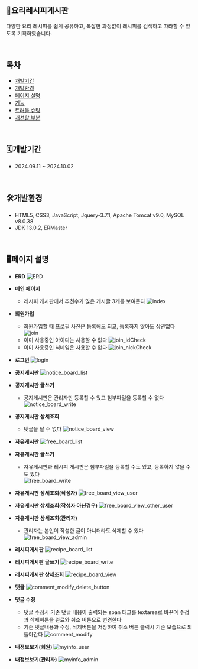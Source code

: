📖요리레시피게시판
-
다양한 요리 레시피를 쉽게 공유하고, 복잡한 과정없이 레시피를 검색하고 따라할 수 있도록 기획하였습니다.

<br>

## 목차
  - [개발기간](#개발기간)
  - [개발환경](#개발환경)
  - [페이지 설명](#페이지-설명)
  - [기능](#기능)
  - [트러블 슈팅](#트러블-슈팅)
  - [개선할 부분](#개선할-부분)

<br>

🗓️개발기간 
-
  + 2024.09.11 ~ 2024.10.02

    
<br>


🛠개발환경
-
  + HTML5, CSS3, JavaScript, Jquery-3.7.1, Apache Tomcat v9.0, MySQL v8.0.38
  + JDK 13.0.2, ERMaster


<br>

🖥페이지 설명
-
 - **ERD**
 ![ERD](https://github.com/iseuljang/cook/blob/main/%EC%B5%9C%EC%A2%85.jpg)

 - **메인 페이지**
   - 레시피 게시판에서 추천수가 많은 게시글 3개를 보여준다
 ![index](https://github.com/iseuljang/cook/blob/main/screen/index.jpg)

 - **회원가입**
   - 회원가입할 때 프로필 사진은 등록해도 되고, 등록하지 않아도 상관없다   
 ![join](https://github.com/iseuljang/cook/blob/main/screen/join.jpg)
   - 이미 사용중인 아이디는 사용할 수 없다
 ![join_idCheck](https://github.com/iseuljang/cook/blob/main/screen/join_idCheck.jpg)
   - 이미 사용중인 닉네임은 사용할 수 없다
 ![join_nickCheck](https://github.com/iseuljang/cook/blob/main/screen/join_nickCheck.jpg)

 - **로그인**
 ![login](https://github.com/iseuljang/cook/blob/main/screen/login.jpg)

 - **공지게시판**
 ![notice_board_list](https://github.com/iseuljang/cook/blob/main/screen/notice_board.jpg)

 - **공지게시판 글쓰기**
   - 공지게시판은 관리자만 등록할 수 있고 첨부파일을 등록할 수 없다
 ![notice_board_write](https://github.com/iseuljang/cook/blob/main/screen/notice_board_write.jpg)

 - **공지게시판 상세조회**
   - 댓글을 달 수 없다
 ![notice_board_view](https://github.com/iseuljang/cook/blob/main/screen/notice_board_view.jpg)

 - **자유게시판**
 ![free_board_list](https://github.com/iseuljang/cook/blob/main/screen/free_board.jpg)

 - **자유게시판 글쓰기**
   - 자유게시판과 레시피 게시판은 첨부파일을 등록할 수도 있고, 등록하지 않을 수도 있다  
 ![free_board_write](https://github.com/iseuljang/cook/blob/main/screen/free_board_write.jpg)

 - **자유게시판 상세조회(작성자)**
 ![free_board_view_user](https://github.com/iseuljang/cook/blob/main/screen/free_board_view_user.jpg)

 - **자유게시판 상세조회(작성자 아닌경우)**
 ![free_board_view_other_user](https://github.com/iseuljang/cook/blob/main/screen/free_board_view_other_user.jpg)

 - **자유게시판 상세조회(관리자)**
   - 관리자는 본인이 작성한 글이 아니더라도 삭제할 수 있다
 ![free_board_view_admin](https://github.com/iseuljang/cook/blob/main/screen/free_board_admin_delete.jpg)
 
 - **레시피게시판**
 ![recipe_board_list](https://github.com/iseuljang/cook/blob/main/screen/recipe_board.jpg)

 - **레시피게시판 글쓰기**
 ![recipe_board_write](https://github.com/iseuljang/cook/blob/main/screen/recipe_board_write.jpg)

 - **레시피게시판 상세조회**
 ![recipe_board_view](https://github.com/iseuljang/cook/blob/main/screen/recipe_board_view.jpg)

 - **댓글**
 ![comment_modify_delete_button](https://github.com/iseuljang/cook/blob/main/screen/comment_button.jpg)

 - **댓글 수정**
   - 댓글 수정시 기존 댓글 내용이 출력되는 span 태그를 textarea로 바꾸며 수정과 삭제버튼을 완료와 취소 버튼으로 변경한다
   - 기존 댓글내용과 수정, 삭제버튼을 저장하여 취소 버튼 클릭시 기존 모습으로 되돌아간다
 ![comment_modify](https://github.com/iseuljang/cook/blob/main/screen/comment_modify_button_change.jpg)

 - **내정보보기(회원)**
 ![myinfo_user](https://github.com/iseuljang/cook/blob/main/screen/myinfo_user.jpg)

 - **내정보보기(관리자)**
 ![myinfo_admin](https://github.com/iseuljang/cook/blob/main/screen/myinfo_admin.jpg)























